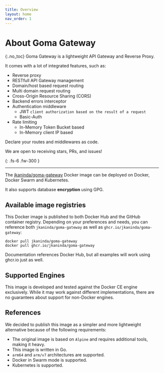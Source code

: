 ```yaml
---
title: Overview
layout: home
nav_order: 1
---
```


# About Goma Gateway
{:.no_toc}
Goma Gateway is a lightweight API Gateway and Reverse Proxy.

It comes with a lot of integrated features, such as:

- Reverse proxy
- RESTfull API Gateway management
- Domain/host based request routing
- Multi domain request routing
- Cross-Origin Resource Sharing (CORS)
- Backend errors interceptor
- Authentication middleware
    - JWT `client authorization based on the result of a request`
    - Basic-Auth
- Rate limiting
    - In-Memory Token Bucket based
    - In-Memory client IP based

Declare your routes and middlewares as code.

We are open to receiving stars, PRs, and issues!


{: .fs-6 .fw-300 }

---

The [jkaninda/goma-gateway](https://hub.docker.com/r/jkaninda/goma-gateway) Docker image can be deployed on Docker, Docker Swarm and Kubernetes. 

It also supports database __encryption__ using GPG.



## Available image registries

This Docker image is published to both Docker Hub and the GitHub container registry.
Depending on your preferences and needs, you can reference both `jkaninda/goma-gateway` as well as `ghcr.io/jkaninda/goma-gateway`:

```
docker pull jkaninda/goma-gateway
docker pull ghcr.io/jkaninda/goma-gateway
```

Documentation references Docker Hub, but all examples will work using ghcr.io just as well.

## Supported Engines

This image is developed and tested against the Docker CE engine exclusively.
While it may work against different implementations, there are no guarantees about support for non-Docker engines.

## References

We decided to publish this image as a simpler and more lightweight alternative because of the following requirements:

- The original image is based on `Alpine` and requires additional tools, making it heavy.
- This image is written in Go.
- `arm64` and `arm/v7` architectures are supported.
- Docker in Swarm mode is supported.
- Kubernetes is supported.
